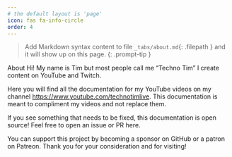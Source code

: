 ```yaml
---
# the default layout is 'page'
icon: fas fa-info-circle
order: 4
---
```


> Add Markdown syntax content to file `_tabs/about.md`{: .filepath } and it will show up on this page.
{: .prompt-tip }

About
Hi! My name is Tim but most people call me “Techno Tim” I create content on YouTube and Twitch.

Here you will find all the documentation for my YouTube videos on my channel https://www.youtube.com/technotimlive. This documentation is meant to compliment my videos and not replace them.

If you see something that needs to be fixed, this documentation is open source! Feel free to open an issue or PR here.

You can support this project by becoming a sponsor on GitHub or a patron on Patreon. Thank you for your consideration and for visiting!
